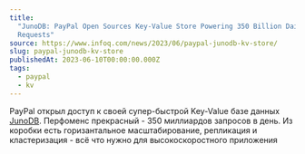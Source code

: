 ```yaml
---
title:
  "JunoDB: PayPal Open Sources Key-Value Store Powering 350 Billion Daily
  Requests"
source: https://www.infoq.com/news/2023/06/paypal-junodb-kv-store/
slug: paypal-junodb-kv-store
publishedAt: 2023-06-10T00:00:00.000Z
tags:
  - paypal
  - kv
---
```


PayPal открыл доступ к своей супер-быстрой Key-Value базе данных
[JunoDB](https://github.com/paypal/junodb). Перфоменс прекрасный - 350
миллиардов запросов в день. Из коробки есть горизантальное масштабирование,
репликация и кластеризация - всё что нужно для высокоскоростного приложения

